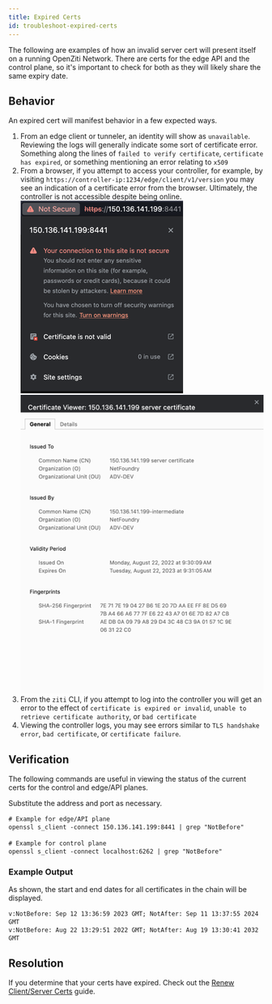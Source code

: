 ```yaml
---
title: Expired Certs
id: troubleshoot-expired-certs
---
```


The following are examples of how an invalid server cert will present itself on a running OpenZiti Network. There are certs 
for the edge API and the control plane, so it's important to check for both as they will likely share the same expiry 
date.

## Behavior
An expired cert will manifest behavior in a few expected ways. 
1. From an edge client or tunneler, an identity will show as `unavailable`. Reviewing the logs will generally indicate 
some sort of certificate error. Something along the lines of `failed to verify certificate`, `certificate has expired`,
or something mentioning an error relating to `x509`
2. From a browser, if you attempt to access your controller, for example, by visiting 
`https://controller-ip:1234/edge/client/v1/version` you may see an indication of a certificate error from the browser. 
Ultimately, the controller is not accessible despite being online.
![img.png](invalid-certificate.png)
![img.png](browser-cert-viewer-invalid.png)
3. From the `ziti` CLI, if you attempt to log into the controller you will get an error to the effect of 
`certificate is expired or invalid`, `unable to retrieve certificate authority`, or `bad certificate`
4. Viewing the controller logs, you may see errors similar to `TLS handshake error`, `bad certificate`, or 
`certificate failure`.

## Verification
The following commands are useful in viewing the status of the current certs for the control and edge/API planes.

Substitute the address and port as necessary.
```
# Example for edge/API plane
openssl s_client -connect 150.136.141.199:8441 | grep "NotBefore"

# Example for control plane
openssl s_client -connect localhost:6262 | grep "NotBefore"
```
### Example Output
As shown, the start and end dates for all certificates in the chain will be displayed.
```
v:NotBefore: Sep 12 13:36:59 2023 GMT; NotAfter: Sep 11 13:37:55 2024 GMT
v:NotBefore: Aug 22 13:29:51 2022 GMT; NotAfter: Aug 19 13:30:41 2032 GMT
```

## Resolution
If you determine that your certs have expired. Check out the [Renew Client/Server Certs](renew-cert.md) guide.